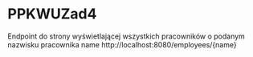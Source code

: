 # PPKWUZad4
Endpoint do strony wyświetlającej wszystkich pracowników o podanym nazwisku pracownika name http://localhost:8080/employees/{name}
